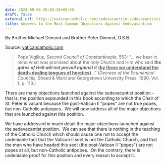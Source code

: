```yaml
---
date: 2024-09-06 20:02:28+02:00
draft: false
external_url: https://vaticancatholic.com/sedevacantism-sedevacantists
title: Answers to the Most Common Objections Against Sedevacantism
---
```



By Brother Michael Dimond and Brother Peter Dimond, O.S.B.

Source: [vaticancatholic.com](https://vaticancatholic.com/sedevacantism-sedevacantists)

<blockquote>
<p>Pope Vigilius, <em>Second Council of Constantinople</em>, 553: “… we bear in mind what was promised about the holy Church and Him who said <strong><em>the gates of Hell will not prevail against it</em></strong> <strong>(<u>by these we understand the death-dealing tongues of heretics</u>)</strong>…” (<em>Decrees of the Ecumenical Councils</em>, Sheed &amp; Ward and Georgetown University Press, 1990, Vol. 1, p. 113.)</p>
</blockquote>

<p>There are many objections launched against the sedevacantist position – that is, the position expounded in this book according to which the Chair of St. Peter is vacant because the post-Vatican II “popes” are not true popes, but non-Catholic antipopes.  We will now address all of the major objections that are launched against this position.</p>

<p>We have addressed in much detail the major objections launched against the sedevacantist position.  We can see that there is nothing in the teaching of the Catholic Church which should cause one not to accept the undeniable fact that the Vatican II sect is not the Catholic Church, and that the men who have headed this sect (the post-Vatican II “popes”) are not popes at all, but non-Catholic antipopes.  On the contrary, there is undeniable proof for this position and every reason to accept it.</p>

